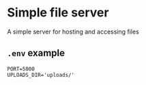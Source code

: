 # Simple file server

A simple server for hosting and accessing files

## `.env` example

```.env
PORT=5000
UPLOADS_DIR='uploads/'
```